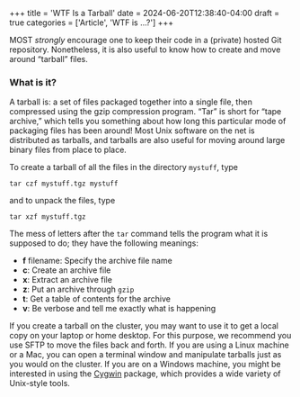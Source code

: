 +++
title = 'WTF Is a Tarball'
date = 2024-06-20T12:38:40-04:00
draft = true
categories = ['Article', 'WTF is ...?']
+++

MOST _strongly_ encourage one to keep their code in a (private) hosted Git repository. Nonetheless, it is also useful to know how to create and move around “tarball” files.

### What is it?
A tarball is: a set of files packaged together into a single file, then compressed using the gzip compression program. “Tar” is short for “tape archive,” which tells you something about how long this particular mode of packaging files has been around! Most Unix software on the net is distributed as tarballs, and tarballs are also useful for moving around large binary files from place to place.

To create a tarball of all the files in the directory `mystuff`, type

```
tar czf mystuff.tgz mystuff
```

and to unpack the files, type

```
tar xzf mystuff.tgz
```

The mess of letters after the `tar` command tells the program what it is supposed to do; they have the following meanings:

-   **f** filename: Specify the archive file name
-   **c**: Create an archive file
-   **x**: Extract an archive file
-   **z**: Put an archive through `gzip`
-   **t**: Get a table of contents for the archive
-   **v**: Be verbose and tell me exactly what is happening

If you create a tarball on the cluster, you may want to use it to get a local copy on your laptop or home desktop. For this purpose, we recommend you use SFTP to move the files back and forth. If you are using a Linux machine or a Mac, you can open a terminal window and manipulate tarballs just as you would on the cluster. If you are on a Windows machine, you might be interested in using the [Cygwin](https://www.cygwin.com/) package, which provides a wide variety of Unix-style tools.
